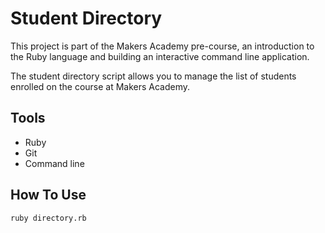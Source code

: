 Student Directory
=================

This project is part of the Makers Academy pre-course, an introduction to the Ruby language and building an interactive command line application.

The student directory script allows you to manage the list of students enrolled on the course at Makers Academy.

Tools
-----
- Ruby
- Git
- Command line

How To Use
----------

```shell
ruby directory.rb
```